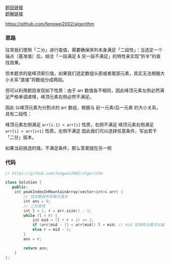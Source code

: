 [题目链接](https://leetcode-cn.com/problems/B1IidL)  
[题解链接](https://leetcode-cn.com/problems/B1IidL/solution/jzoffer-xun-zhao-ji-da-zhi-fengwei2002-b-xyvt/)

https://github.com/fengwei2002/algorithm

### 思路

往常我们使用「二分」进行查值，需要确保序列本身满足「二段性」：当选定一个端点（基准值）后，结合「一段满足 & 另一段不满足」的特性来实现“折半”的查找效果。

但本题求的是峰顶索引值，如果我们选定数组头部或者尾部元素，其实无法根据大小关系“直接”将数组分成两段。

但可以利用题目发现如下性质：由于 arr 数值各不相同，因此峰顶元素左侧必然满足严格单调递增，峰顶元素右侧必然不满足。

因此 以峰顶元素为分割点的 arr 数组，根据与 前一元素/后一元素 的大小关系，具有二段性：

峰顶元素左侧满足 `arr[i-1] < arr[i]` 性质，右侧不满足
峰顶元素右侧满足 `arr[i] > arr[i+1]` 性质，左侧不满足
因此我们可以选择任意条件，写出若干「二分」版本。

如果当前挑选的值，不满足条件，那么答案就在另一侧

### 代码

``` cpp
// https://github.com/fengwei2002/algorithm

class Solution {
   public:
    int peakIndexInMountainArray(vector<int>& arr) {
        // 找出数组中的极大值点
        int ans = 0;
        // 二分查找
        int l = 1, r = arr.size() - 1;
        while (l < r) {
            int mid = (l + r + 1) >> 1;
            if (arr[mid - 1] < arr[mid]) l = mid; // mid 左侧的元素可以省略
            else r = mid - 1;
        }
        ans = r;

        return ans;
    }
};
```